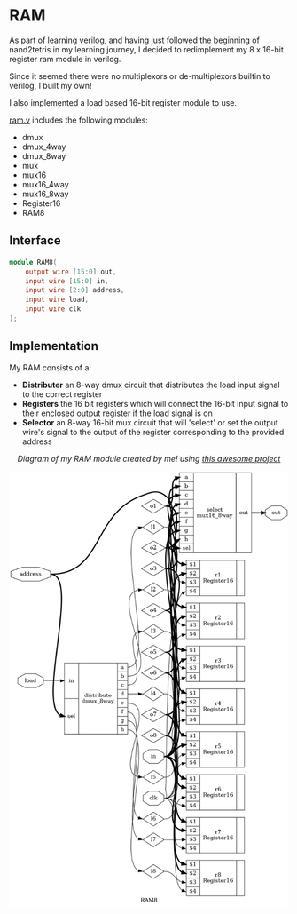 # RAM

As part of learning verilog, and having just followed the beginning of nand2tetris in my
learning journey, I decided to redimplement my 8 x 16-bit register ram module in verilog.

Since it seemed there were no multiplexors or de-multiplexors builtin to verilog,
I built my own!

I also implemented a load based 16-bit register module to use.

[ram.v](ram.v) includes the following modules:

- dmux
- dmux_4way
- dmux_8way
- mux
- mux16
- mux16_4way
- mux16_8way
- Register16
- RAM8

## Interface

```verilog
module RAM8(
	output wire [15:0] out,
	input wire [15:0] in,
	input wire [2:0] address,
	input wire load,
	input wire clk
);
```

## Implementation

My RAM consists of a:

- **Distributer** an 8-way dmux circuit that distributes the load input signal
to the correct register
- **Registers** the 16 bit registers which will connect the 16-bit input signal to their enclosed
output register if the load signal is on
- **Selector** an 8-way 16-bit mux circuit that will 'select' or set the output wire's signal to the
output of the register corresponding to the provided address


<p align="center">
<i>Diagram of my RAM module created by me! using <a href="https://github.com/YosysHQ/yosys">this awesome project</a></i>
</p>

![Diagram of 8 x 16 bit register ram module](ram.png)
